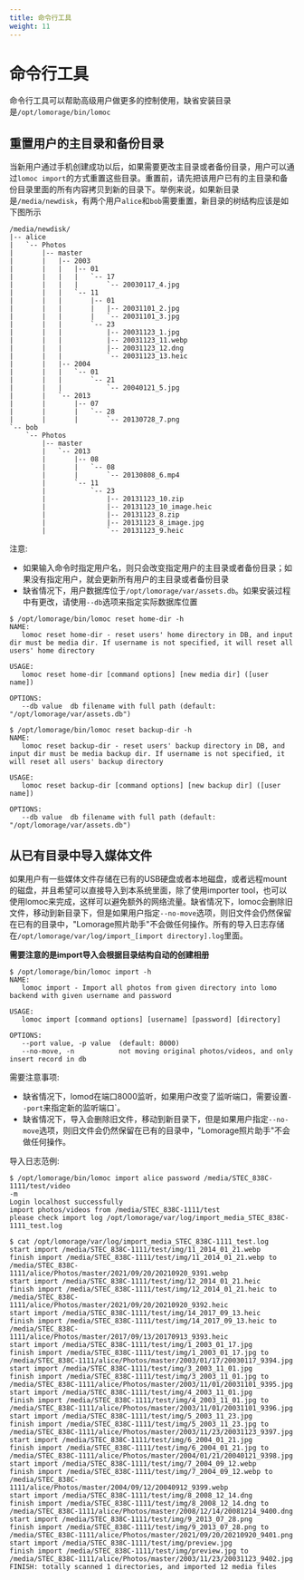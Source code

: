 ```yaml
---
title: 命令行工具
weight: 11
---
```


# 命令行工具

命令行工具可以帮助高级用户做更多的控制使用，缺省安装目录是`/opt/lomorage/bin/lomoc`

## 重置用户的主目录和备份目录

当新用户通过手机创建成功以后，如果需要更改主目录或者备份目录，用户可以通过`lomoc import`的方式重置这些目录。重置前，请先把该用户已有的主目录和备份目录里面的所有内容拷贝到新的目录下。举例来说，如果新目录是`/media/newdisk`，有两个用户`alice`和`bob`需要重置，新目录的树结构应该是如下图所示
```
/media/newdisk/
|-- alice
|   `-- Photos
|       |-- master
|       |   |-- 2003
|       |   |   |-- 01
|       |   |   |   `-- 17
|       |   |   |       `-- 20030117_4.jpg
|       |   |   `-- 11
|       |   |       |-- 01
|       |   |       |   |-- 20031101_2.jpg
|       |   |       |   `-- 20031101_3.jpg
|       |   |       `-- 23
|       |   |           |-- 20031123_1.jpg
|       |   |           |-- 20031123_11.webp
|       |   |           |-- 20031123_12.dng
|       |   |           `-- 20031123_13.heic
|       |   |-- 2004
|       |   |   `-- 01
|       |   |       `-- 21
|       |   |           `-- 20040121_5.jpg
|       |   `-- 2013
|       |       |-- 07
|       |       |   `-- 28
|       |       |       `-- 20130728_7.png
`-- bob
    `-- Photos
        |-- master
        |   `-- 2013
        |       |-- 08
        |       |   `-- 08
        |       |       `-- 20130808_6.mp4
        |       `-- 11
        |           `-- 23
        |               |-- 20131123_10.zip
        |               |-- 20131123_10_image.heic
        |               |-- 20131123_8.zip
        |               |-- 20131123_8_image.jpg
        |               `-- 20131123_9.heic
```

注意: 
 - 如果输入命令时指定用户名，则只会改变指定用户的主目录或者备份目录；如果没有指定用户，就会更新所有用户的主目录或者备份目录
 - 缺省情况下，用户数据库位于`/opt/lomorage/var/assets.db`。如果安装过程中有更改，请使用`--db`选项来指定实际数据库位置
```
$ /opt/lomorage/bin/lomoc reset home-dir -h
NAME:
   lomoc reset home-dir - reset users' home directory in DB, and input dir must be media dir. If username is not specified, it will reset all users' home directory

USAGE:
   lomoc reset home-dir [command options] [new media dir] ([user name])

OPTIONS:
   --db value  db filename with full path (default: "/opt/lomorage/var/assets.db")

$ /opt/lomorage/bin/lomoc reset backup-dir -h
NAME:
   lomoc reset backup-dir - reset users' backup directory in DB, and input dir must be media backup dir. If username is not specified, it will reset all users' backup directory

USAGE:
   lomoc reset backup-dir [command options] [new backup dir] ([user name])

OPTIONS:
   --db value  db filename with full path (default: "/opt/lomorage/var/assets.db")

```

## 从已有目录中导入媒体文件
如果用户有一些媒体文件存储在已有的USB硬盘或者本地磁盘，或者远程mount的磁盘，并且希望可以直接导入到本系统里面，除了使用importer tool，也可以使用lomoc来完成，这样可以避免额外的网络流量。缺省情况下，lomoc会删除旧文件，移动到新目录下，但是如果用户指定`--no-move`选项，则旧文件会仍然保留在已有的目录中，"Lomorage照片助手"不会做任何操作。所有的导入日志存储在`/opt/lomorage/var/log/import_[import directory].log`里面。

**需要注意的是import导入会根据目录结构自动的创建相册**

```
$ /opt/lomorage/bin/lomoc import -h
NAME:
   lomoc import - Import all photos from given directory into lomo backend with given username and password

USAGE:
   lomoc import [command options] [username] [password] [directory]

OPTIONS:
   --port value, -p value  (default: 8000)
   --no-move, -n           not moving original photos/videos, and only insert record in db
```

需要注意事项:
 - 缺省情况下，lomod在端口8000监听，如果用户改变了监听端口，需要设置`--port`来指定新的监听端口`。
 - 缺省情况下，导入会删除旧文件，移动到新目录下，但是如果用户指定`--no-move`选项，则旧文件会仍然保留在已有的目录中，"Lomorage照片助手"不会做任何操作。

导入日志范例:
```
$ /opt/lomorage/bin/lomoc import alice password /media/STEC_838C-1111/test/video
-m
Login localhost successfully
import photos/videos from /media/STEC_838C-1111/test
please check import log /opt/lomorage/var/log/import_media_STEC_838C-1111_test.log

$ cat /opt/lomorage/var/log/import_media_STEC_838C-1111_test.log
start import /media/STEC_838C-1111/test/img/11_2014_01_21.webp
finish import /media/STEC_838C-1111/test/img/11_2014_01_21.webp to /media/STEC_838C-1111/alice/Photos/master/2021/09/20/20210920_9391.webp
start import /media/STEC_838C-1111/test/img/12_2014_01_21.heic
finish import /media/STEC_838C-1111/test/img/12_2014_01_21.heic to /media/STEC_838C-1111/alice/Photos/master/2021/09/20/20210920_9392.heic
start import /media/STEC_838C-1111/test/img/14_2017_09_13.heic
finish import /media/STEC_838C-1111/test/img/14_2017_09_13.heic to /media/STEC_838C-1111/alice/Photos/master/2017/09/13/20170913_9393.heic
start import /media/STEC_838C-1111/test/img/1_2003_01_17.jpg
finish import /media/STEC_838C-1111/test/img/1_2003_01_17.jpg to /media/STEC_838C-1111/alice/Photos/master/2003/01/17/20030117_9394.jpg
start import /media/STEC_838C-1111/test/img/3_2003_11_01.jpg
finish import /media/STEC_838C-1111/test/img/3_2003_11_01.jpg to /media/STEC_838C-1111/alice/Photos/master/2003/11/01/20031101_9395.jpg
start import /media/STEC_838C-1111/test/img/4_2003_11_01.jpg
finish import /media/STEC_838C-1111/test/img/4_2003_11_01.jpg to /media/STEC_838C-1111/alice/Photos/master/2003/11/01/20031101_9396.jpg
start import /media/STEC_838C-1111/test/img/5_2003_11_23.jpg
finish import /media/STEC_838C-1111/test/img/5_2003_11_23.jpg to /media/STEC_838C-1111/alice/Photos/master/2003/11/23/20031123_9397.jpg
start import /media/STEC_838C-1111/test/img/6_2004_01_21.jpg
finish import /media/STEC_838C-1111/test/img/6_2004_01_21.jpg to /media/STEC_838C-1111/alice/Photos/master/2004/01/21/20040121_9398.jpg
start import /media/STEC_838C-1111/test/img/7_2004_09_12.webp
finish import /media/STEC_838C-1111/test/img/7_2004_09_12.webp to /media/STEC_838C-1111/alice/Photos/master/2004/09/12/20040912_9399.webp
start import /media/STEC_838C-1111/test/img/8_2008_12_14.dng
finish import /media/STEC_838C-1111/test/img/8_2008_12_14.dng to /media/STEC_838C-1111/alice/Photos/master/2008/12/14/20081214_9400.dng
start import /media/STEC_838C-1111/test/img/9_2013_07_28.png
finish import /media/STEC_838C-1111/test/img/9_2013_07_28.png to /media/STEC_838C-1111/alice/Photos/master/2021/09/20/20210920_9401.png
start import /media/STEC_838C-1111/test/img/preview.jpg
finish import /media/STEC_838C-1111/test/img/preview.jpg to /media/STEC_838C-1111/alice/Photos/master/2003/11/23/20031123_9402.jpg
FINISH: totally scanned 1 directories, and imported 12 media files
```


